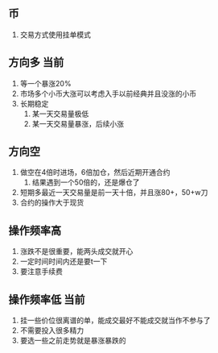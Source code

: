 ## 币
1. 交易方式使用挂单模式

## 方向多 当前
1. 等一个暴涨20%
2. 市场多个小币大涨可以考虑入手以前经典并且没涨的小币
3. 长期稳定
   1. 某一天交易量极低
   2. 某一天交易量暴涨，后续小涨

## 方向空
1. 做空在4倍时进场，6倍加仓，然后近期开通合约
   1. 结果遇到一个50倍的，还是爆仓了
2. 短期多最近一天交易量是前一天十倍，并且涨80+，50+w刀
3. 合约的操作大于现货

## 操作频率高
1. 涨跌不是很重要，能两头成交就开心
2. 一定时间时间内还是要t一下
3. 要注意手续费

## 操作频率低 当前
1. 挂一些价位很离谱的单，能成交最好不能成交就当作不参与了
2. 不需要投入很多精力
3. 要选一些之前走势就是暴涨暴跌的